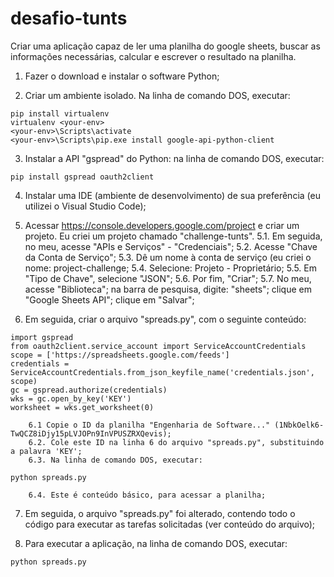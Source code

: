 # desafio-tunts
Criar uma aplicação capaz de ler uma planilha do google sheets, buscar as informações necessárias, calcular e escrever o resultado na planilha.


1. Fazer o download e instalar o software Python; 

2. Criar um ambiente isolado. Na linha de comando DOS, executar:
```
pip install virtualenv
virtualenv <your-env>
<your-env>\Scripts\activate
<your-env>\Scripts\pip.exe install google-api-python-client
```

3. Instalar a API "gspread" do Python: na linha de comando DOS, executar:  
```
pip install gspread oauth2client
```

4. Instalar uma IDE (ambiente de desenvolvimento) de sua preferência (eu utilizei o Visual Studio Code);

5. Acessar https://console.developers.google.com/project e criar um projeto. Eu criei um projeto chamado "challenge-tunts".
		5.1. Em seguida, no meu, acesse "APIs e Serviços" -  "Credenciais";
		5.2. Acesse "Chave da Conta de Serviço";
		5.3. Dê um nome à conta de serviço (eu criei o nome: project-challenge;
		5.4. Selecione: Projeto - Proprietário;
		5.5. Em "Tipo de Chave", selecione "JSON";
		5.6. Por fim, "Criar";
		5.7. No meu, acesse "Biblioteca"; na barra de pesquisa, digite: "sheets"; clique em "Google Sheets API"; clique em "Salvar";
		
6. Em seguida, criar o arquivo "spreads.py", com o seguinte conteúdo:
```
import gspread
from oauth2client.service_account import ServiceAccountCredentials
scope = ['https://spreadsheets.google.com/feeds']
credentials = ServiceAccountCredentials.from_json_keyfile_name('credentials.json', scope)
gc = gspread.authorize(credentials)
wks = gc.open_by_key('KEY')
worksheet = wks.get_worksheet(0)
```
		
		6.1 Copie o ID da planilha "Engenharia de Software..." (1NbkOelk6-TwQCZ8iDjy15pLVJOPn9InVPUSZRXQevis);
		6.2. Cole este ID na linha 6 do arquivo "spreads.py", substituindo a palavra 'KEY';
		6.3. Na linha de comando DOS, executar: 
```
python spreads.py
```
		6.4. Este é conteúdo básico, para acessar a planilha;
		
7. Em seguida, o arquivo "spreads.py" foi alterado, contendo todo o código para  executar as tarefas solicitadas (ver conteúdo do arquivo);

8. Para executar a aplicação, na linha de comando DOS, executar:
```
python spreads.py
```

